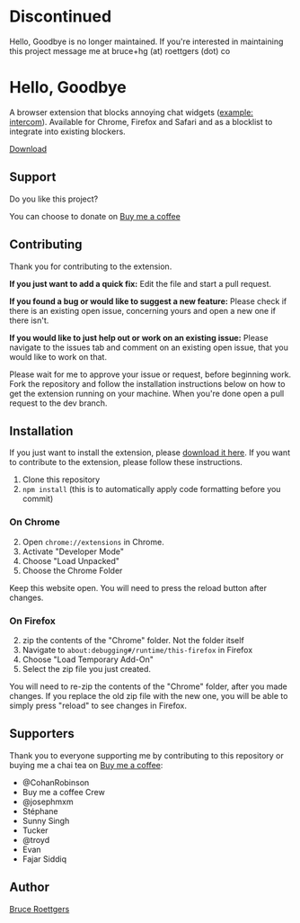 # Discontinued
Hello, Goodbye is no longer maintained. If you're interested in maintaining this project message me at bruce+hg (at) roettgers (dot) co

# Hello, Goodbye

A browser extension that blocks annoying chat widgets ([example: intercom](https://intercom.com)). Available for Chrome, Firefox and Safari and as a blocklist to integrate into existing blockers.

[Download](https://hellogoodbye.app/?ref=github.com)

## Support

Do you like this project?

You can choose to donate on [Buy me a coffee](https://www.buymeacoffee.com/bruceroet)

## Contributing

Thank you for contributing to the extension.

**If you just want to add a quick fix:** Edit the file and start a pull request.

**If you found a bug or would like to suggest a new feature:** Please check if there is an existing open issue, concerning yours and open a new one if there isn't.

**If you would like to just help out or work on an existing issue:** Please navigate to the issues tab and comment on an existing open issue, that you would like to work on that.

Please wait for me to approve your issue or request, before beginning work.
Fork the repository and follow the installation instructions below on how to get the extension running on your machine.
When you're done open a pull request to the dev branch.

## Installation

If you just want to install the extension, please [download it here](https://hellogoodbye.app/?ref=github.com). If you want to contribute to the extension, please follow these instructions.

1. Clone this repository
2. `npm install` (this is to automatically apply code formatting before you commit)

### On Chrome

2. Open `chrome://extensions` in Chrome.
3. Activate "Developer Mode"
4. Choose "Load Unpacked"
5. Choose the Chrome Folder

Keep this website open. You will need to press the reload button after changes.

### On Firefox

2. zip the contents of the "Chrome" folder. Not the folder itself
3. Navigate to `about:debugging#/runtime/this-firefox` in Firefox
4. Choose "Load Temporary Add-On"
5. Select the zip file you just created.

You will need to re-zip the contents of the "Chrome" folder, after you made changes. If you replace the old zip file with the new one, you will be able to simply press "reload" to see changes in Firefox.

## Supporters

Thank you to everyone supporting me by contributing to this repository or buying me a chai tea on [Buy me a coffee](https://buymeacoff.ee/bruceroet):

- @CohanRobinson
- Buy me a coffee Crew
- @josephmxm
- Stéphane
- Sunny Singh
- Tucker
- @troyd
- Evan
- Fajar Siddiq

## Author

[Bruce Roettgers](mailto:hi@bruceroettgers.me)
